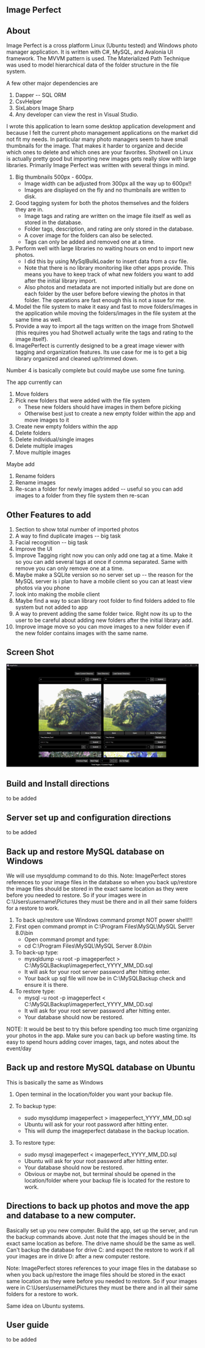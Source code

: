 ## Image Perfect

## About
Image Perfect is a cross platform Linux (Ubuntu tested) and Windows photo manager application. It is written with C#, MySQL, and Avalonia UI framework. The MVVM pattern is used. The Materialized Path Technique was used to model hierarchical data of the folder structure in the file system.

A few other major dependencies are 
1. Dapper -- SQL ORM
2. CsvHelper
3. SixLabors Image Sharp
4. Any developer can view the rest in Visual Studio.


I wrote this application to learn some desktop application development and because I felt the current photo management applications on the market did not fit my needs. In particular many photo managers seem to have small thumbnails for the image. That makes it harder to organize and decide which ones to delete and which ones are your favorites. Shotwell on Linux is actually pretty good but importing new images gets really slow with large libraries. Primarily Image Perfect was written with several things in mind. 

1. Big thumbnails 500px - 600px.
	* Image width can be adjusted from 300px all the way up to 600px!!
	* Images are displayed on the fly and no thumbnails are written to disk.
2. Good tagging system for both the photos themselves and the folders they are in.
	* Image tags and rating are written on the image file itself as well as stored in the database. 
	* Folder tags, description, and rating are only stored in the database.
	* A cover image for the folders can also be selected.
	* Tags can only be added and removed one at a time.
3. Perform well with large libraries no waiting hours on end to import new photos.
	* I did this by using MySqlBulkLoader to insert data from a csv file.
	* Note that there is no library monitoring like other apps provide. This means you have to keep track of what new folders you want to add after the initial library import.
	* Also photos and metadata are not imported initially but are done on each folder by the user before before viewing the photos in that folder. The operations are fast enough this is not a issue for me. 
4. Model the file system to make it easy and fast to move folders/images in the application while moving the folders/images in the file system at the same time as well.
5. Provide a way to import all the tags written on the image from Shotwell (this requires you had Shotwell actually write the tags and rating to the image itself).
6. ImagePerfect is currently designed to be a great image viewer with tagging and organization features. Its use case for me is to get a big library organized and cleaned up/trimmed down.

Number 4 is basically complete but could maybe use some fine tuning. 

The app currently can 

1. Move folders
2. Pick new folders that were added with the file system 
	* These new folders should have images in them before picking
	* Otherwise best just to create a new empty folder within the app and move images to it 
3. Create new empty folders within the app
4. Delete folders
5. Delete individual/single images
6. Delete multiple images
7. Move multiple images

Maybe add

1. Rename folders
2. Rename images
3. Re-scan a folder for newly images added -- useful so you can add images to a folder from they file system then re-scan

## Other Features to add

1. Section to show total number of imported photos
2. A way to find duplicate images -- big task
3. Facial recognition -- big task
4. Improve the UI
5. Improve Tagging right now you can only add one tag at a time. Make it so you can add several tags at once if comma separated. Same with remove you can only remove one at a time. 
6. Maybe make a SQLite version so no server set up -- the reason for the MySQL server is i plan to have a mobile client so you can at least view photos via you phone
7. look into making the mobile client 
8. Maybe find a way to scan library root folder to find folders added to file system but not added to app
9. A way to prevent adding the same folder twice. Right now its up to the user to be careful about adding new folders after the initial library add.
10. Improve image move so you can move images to a new folder even if the new folder contains images with the same name. 

## Screen Shot

![Image](AppScreenShot4-2-25.png)

## Build and Install directions

to be added

## Server set up and configuration directions

to be added

## Back up and restore MySQL database on Windows

We will use mysqldump command to do this. Note: ImagePerfect stores references to your image files in the database so when you back up/restore the image files should be stored in the exact same location as they were before you needed to restore. So if your images were in C:\Users\username\Pictures they must be there and in all their same folders for a restore to work.

1. To back up/restore use Windows command prompt NOT power shell!!!
2. First open command prompt in C:\Program Files\MySQL\MySQL Server 8.0\bin
	* Open command prompt and type: 
	* cd C:\Program Files\MySQL\MySQL Server 8.0\bin
3. To back-up type: 
	* mysqldump -u root -p imageperfect > C:\MySQLBackup\imageperfect_YYYY_MM_DD.sql
	* It will ask for your root server password after hitting enter.
	* Your back up sql file will now be in C:\MySQLBackup check and ensure it is there.
4. To restore type:
	* mysql -u root -p imageperfect < C:\MySQLBackup\imageperfect_YYYY_MM_DD.sql
	* It will ask for your root server password after hitting enter.
	* Your database should now be restored.
	
NOTE: It would be best to try this before spending too much time organizing your photos in the app. Make sure you can back up before wasting time. Its easy to spend hours adding cover images, tags, and notes about the event/day

## Back up and restore MySQL database on Ubuntu

This is basically the same as Windows

1. Open terminal in the location/folder you want your backup file.
2. To backup type: 
	* sudo mysqldump imageperfect > imageperfect_YYYY_MM_DD.sql
	* Ubuntu will ask for your root password after hitting enter.
	* This will dump the imageperfect database in the backup location.
	
3. To restore type:
	* sudo mysql imageperfect < imageperfect_YYYY_MM_DD.sql
	* Ubuntu will ask for your root password after hitting enter.
	* Your database should now be restored.
	* Obvious or maybe not, but terminal should be opened in the location/folder where your backup file is located for the restore to work.


## Directions to back up photos and move the app and database to a new computer.

Basically set up you new computer. Build the app, set up the server, and run the backup commands above. Just note that the images should be in the exact same location as before. The drive name should be the same as well. Can't backup the database for drive C: and expect the restore to work if all your images are in drive D: after a new computer restore.

Note: ImagePerfect stores references to your image files in the database so when you back up/restore the image files should be stored in the exact same location as they were before you needed to restore. So if your images were in C:\Users\username\Pictures they must be there and in all their same folders for a restore to work.

Same idea on Ubuntu systems.

## User guide

to be added




 



